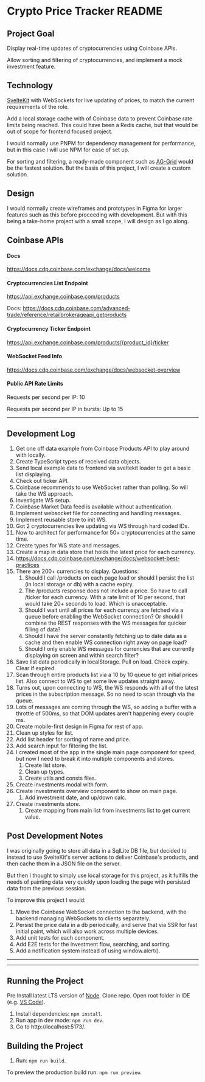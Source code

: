 # Crypto Price Tracker README

## Project Goal

Display real-time updates of cryptocurrencies using Coinbase APIs.

Allow sorting and filtering of cryptocurrencies, and implement a mock investment feature.

## Technology

[SvelteKit](https://svelte.dev/docs/kit/creating-a-project) with WebSockets for live updating of prices, to match the current requirements of the role.

Add a local storage cache with of Coinbase data to prevent Coinbase rate limits being reached. This could have been a Redis cache, but that would be out of scope for frontend focused project.

I would normally use PNPM for dependency management for performance, but in this case I will use NPM for ease of set up.

For sorting and filtering, a ready-made component such as [AG-Grid](https://www.ag-grid.com/javascript-data-grid/getting-started//) would be the fastest solution. But the basis of this project, I will create a custom solution.

## Design

I would normally create wireframes and prototypes in Figma for larger features such as this before proceeding with development. But with this being a take-home project with a small scope, I will design as I go along.

## Coinbase APIs

#### Docs

https://docs.cdp.coinbase.com/exchange/docs/welcome

#### Cryptocurrencies List Endpoint

https://api.exchange.coinbase.com/products

Docs: https://docs.cdp.coinbase.com/advanced-trade/reference/retailbrokerageapi_getproducts

#### Cryptocurrency Ticker Endpoint

https://api.exchange.coinbase.com/products/{product_id}/ticker

#### WebSocket Feed Info

https://docs.cdp.coinbase.com/exchange/docs/websocket-overview

#### Public API Rate Limits

Requests per second per IP: 10

Requests per second per IP in bursts: Up to 15

---

## Development Log

1. Get one off data example from Coinbase Products API to play around with locally.
2. Create TypeScript types of received data objects.
3. Send local example data to frontend via sveltekit loader to get a basic list displaying.
4. Check out ticker API.
5. Coinbase recommends to use WebSocket rather than polling. So will take the WS approach.
6. Investigate WS setup.
7. Coinbase Market Data feed is available without authentication.
8. Implement websocket file for connecting and handling messages.
9. Implement reusable store to init WS.
10. Got 2 cryptocurrencies live updating via WS through hard coded IDs.
11. Now to architect for performance for 50+ cryptocurrencies at the same time.
12. Create types for WS state and messages.
13. Create a map in data store that holds the latest price for each currency.
14. https://docs.cdp.coinbase.com/exchange/docs/websocket-best-practices
15. There are 200+ currencies to display. Questions:
    1. Should I call /products on each page load or should I persist the list (in local storage or db) with a cache expiry.
    2. The /products response does not include a price. So have to call /ticker for each currency. With a rate limit of 10 per second, that would take 20+ seconds to load. Which is unacceptable.
    3. Should I wait until all prices for each currency are fetched via a queue before enabling the WebSocket connection? Or should I combine the REST responses with the WS messages for quicker filling of data?
    4. Should I have the server constantly fetching up to date data as a cache and then enable WS connection right away on page load?
    5. Should I only enable WS messages for currencies that are currently displaying on screen and within search filter?
16. Save list data periodically in localStorage. Pull on load. Check expiry. Clear if expired.
17. Scan through entire products list via a 10 by 10 queue to get initial prices list. Also connect to WS to get some live updates straight away.
18. Turns out, upon connecting to WS, the WS responds with all of the latest prices in the subscription message. So no need to scan through via the queue.
19. Lots of messages are coming through the WS, so adding a buffer with a throttle of 500ms, so that DOM updates aren't happening every couple ms.
20. Create mobile-first design in Figma for rest of app.
21. Clean up styles for list.
22. Add list header for sorting of name and price.
23. Add search input for filtering the list.
24. I created most of the app in the single main page component for speed, but now I need to break it into multiple components and stores.
    1. Create list store.
    2. Clean up types.
    3. Create utils and consts files.
25. Create investments modal with form.
26. Create investments overview component to show on main page.
    1. Add investment date, and up/down calc.
27. Create investments store.
    1. Create mapping from main list from investments list to get current value.

## Post Development Notes

I was originally going to store all data in a SqlLite DB file, but decided to instead to use SvelteKit's server actions to deliver Coinbase's products, and then cache them in a JSON file on the server.

But then I thought to simply use local storage for this project, as it fulfills the needs of painting data very quickly upon loading the page with persisted data from the previous session.

To improve this project I would:

1. Move the Coinbase WebSocket connection to the backend, with the backend managing WebSockets to clients separately.
2. Persist the price data in a db periodically, and serve that via SSR for fast initial paint, which will also work across multiple devices.
3. Add unit tests for each component.
4. Add E2E tests for the investment flow, searching, and sorting.
5. Add a notification system instead of using window.alert().

---

---

## Running the Project

Pre
Install latest LTS version of [Node](https://nodejs.org/en).
Clone repo.
Open root folder in IDE (e.g. [VS Code](https://code.visualstudio.com/download)).

1. Install dependencies: `npm install`.
2. Run app in dev mode: `npm run dev`.
3. Go to http://localhost:5173/.

## Building the Project

1. Run: `npm run build`.

To preview the production build run: `npm run preview`.
